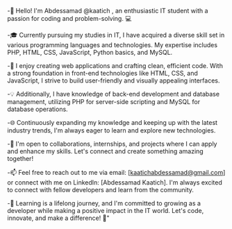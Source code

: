 -👋 Hello! I'm Abdessamad @kaatich , an enthusiastic IT student with a passion for coding and problem-solving. 💻

-🎓 Currently pursuing my studies in IT, I have acquired a diverse skill set in various programming languages and technologies. My expertise includes PHP, HTML, CSS, JavaScript, Python basics, and MySQL.

-🌟 I enjoy creating web applications and crafting clean, efficient code. With a strong foundation in front-end technologies like HTML, CSS, and JavaScript, I strive to build user-friendly and visually appealing interfaces.

-💡 Additionally, I have knowledge of back-end development and database management, utilizing PHP for server-side scripting and MySQL for database operations.

-🌐 Continuously expanding my knowledge and keeping up with the latest industry trends, I'm always eager to learn and explore new technologies.

-🤝 I'm open to collaborations, internships, and projects where I can apply and enhance my skills. Let's connect and create something amazing together!

-📫 Feel free to reach out to me via email: [kaatichabdessamad@gmail.com] or connect with me on LinkedIn: [Abdessamad Kaatich]. I'm always excited to connect with fellow developers and learn from the community.

-🌱 Learning is a lifelong journey, and I'm committed to growing as a developer while making a positive impact in the IT world. Let's code, innovate, and make a difference! 🚀"

<!---
kaatich/kaatich is a ✨ special ✨ repository because its `README.md` (this file) appears on your GitHub profile.
You can click the Preview link to take a look at your changes.
--->
